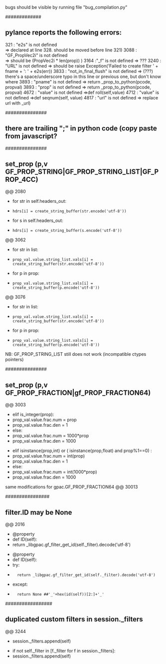 bugs should be visible by running file "bug_compilation.py"

#############
## pylance reports the following errors:
321  : "e2s" is not defined     
=> declared at line 328. should be moved before line 321)
3088 : "GF_PropVec2i" is not defined  
=> should be (PropVec2i * len(prop)) )
3164 :"_f" is not defined
=> ???
3240 : "URL" is not defined
=> should be raise Exception('Failed to create filter ' + fname + ': ' + e2s(err)) 
3833 : "not_in_final_flush" is not defined 
=> (???) there's a space/underscore typo in this line or previous one, but don't know where
3893 : "pname" is not defined
=> return _prop_to_python(pcode, propval)
3893 : "prop" is not defined
=> return _prop_to_python(pcode, propval)
4672 : "value" is not defined
=>def roll(self,value)
4712 : "value" is not defined
=>def seqnum(self, value)
4817 : "url" is not defined
=> replace url with _url)

###############
## there are trailing ";" in python code (copy paste from javascript?

###############
## set_prop (p,v GF_PROP_STRING|GF_PROP_STRING_LIST|GF_PROP_4CC)
@@ 2080
- for str in self.headers_out:
-     hdrs[i] = create_string_buffer(str.encode('utf-8'))
+ for s in self.headers_out:
+     hdrs[i] = create_string_buffer(s.encode('utf-8'))

@@ 3062
- for str in list:
-     prop_val.value.string_list.vals[i] = create_string_buffer(str.encode('utf-8'))
+ for p in prop:
+     prop_val.value.string_list.vals[i] = create_string_buffer(p.encode('utf-8'))

@@ 3076
- for str in list:
-     prop_val.value.string_list.vals[i] = create_string_buffer(str.encode('utf-8'))
+ for p in prop:
+     prop_val.value.string_list.vals[i] = create_string_buffer(p.encode('utf-8'))


NB: GF_PROP_STRING_LIST still does not work (incompatible ctypes pointers)

###############
## set_prop (p,v GF_PROP_FRACTION|gf_PROP_FRACTION64)
@@ 3003
- elif is_integer(prop):
-   prop_val.value.frac.num = prop
-   prop_val.value.frac.den = 1
- else:
-   prop_val.value.frac.num = 1000*prop
-   prop_val.value.frac.den = 1000
            
+ elif isinstance(prop,int) or ( isinstance(prop,float) and prop%1==0) :
+    prop_val.value.frac.num = int(prop)
+    prop_val.value.frac.den = 1
+ else:
+    prop_val.value.frac.num = int(1000*prop)
+    prop_val.value.frac.den = 1000


same modifications for gpac.GF_PROP_FRACTION64 @@ 30013

################
## filter.ID may be None
@@ 2016
- @property
- def ID(self):
-   return _libgpac.gf_filter_get_id(self._filter).decode('utf-8')

+ @property
+ def ID(self):
+   try:
+       return _libgpac.gf_filter_get_id(self._filter).decode('utf-8')
+   except:
+       return None ##'_'+hex(id(self))[2:]+'_'

#################
## duplicated custom filters in session._filters
@@ 3244
- session._filters.append(self)

+ if not self._filter in [f._filter for f in session._filters]:
+   session._filters.append(self)


